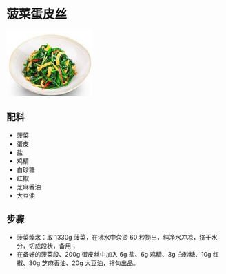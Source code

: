 # 菠菜蛋皮丝

![菠菜蛋皮丝](/images/菠菜蛋皮丝.jpg)

## 配料

- 菠菜
- 蛋皮
- 盐
- 鸡精
- 白砂糖
- 红椒
- 芝麻香油
- 大豆油

## 步骤

- 菠菜焯水：取 1330g 菠菜，在沸水中汆烫 60 秒捞出，纯净水冲凉，挤干水分，切成段状，备用；
- 在备好的菠菜段、200g 蛋皮丝中加入 6g 盐、6g 鸡精、3g 白砂糖、10g 红椒、30g 芝麻香油、20g 大豆油，拌匀出品。
